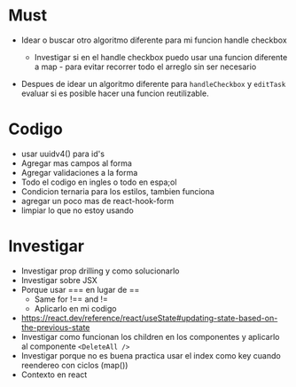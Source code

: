 # Must
- Idear o buscar otro algoritmo diferente para mi funcion handle checkbox
  - Investigar si en el handle checkbox puedo usar una funcion diferente a map - para evitar recorrer todo el arreglo sin ser necesario

- Despues de idear un algoritmo diferente para `handleCheckbox` y `editTask` evaluar si es posible hacer una funcion reutilizable.

# Codigo
- usar uuidv4() para id's
- Agregar mas campos al forma
- Agregar validaciones a la forma
- Todo el codigo en ingles o todo en espa;ol
- Condicion ternaria para los estilos, tambien funciona
- agregar un poco mas de react-hook-form
- limpiar lo que no estoy usando

# Investigar
- Investigar prop drilling y como solucionarlo
- Investigar sobre JSX
- Porque usar === en lugar de ==
  - Same for !== and !=
  - Aplicarlo en mi codigo
- https://react.dev/reference/react/useState#updating-state-based-on-the-previous-state
- Investigar como funcionan los children en los componentes y aplicarlo al componente `<DeleteAll />`
- Investigar porque no es buena practica usar el index como key cuando reendereo con ciclos (map())
- Contexto en react